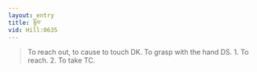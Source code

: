 ```yaml
---
layout: entry
title: རྙོབ་
vid: Hill:0635
---
```

> To reach out, to cause to touch DK\. To grasp with the hand DS\. 1\. To reach\. 2\. To take TC\.


